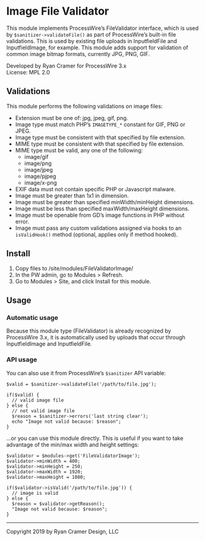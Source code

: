# Image File Validator

This module implements ProcessWire’s FileValidator interface, which is used by
`$sanitizer->validateFile()` as part of ProcessWire’s built-in file validations. 
This is used by existing file uploads in InputfieldFile and InputfieldImage, for 
example. This module adds support for validation of common image bitmap formats,
currently JPG, PNG, GIF. 

Developed by Ryan Cramer for ProcessWire 3.x   
License: MPL 2.0

## Validations

This module performs the following validations on image files:

- Extension must be one of: jpg, jpeg, gif, png.
- Image type must match PHP’s `IMAGETYPE_*` constant for GIF, PNG or JPEG.
- Image type must be consistent with that specified by file extension.
- MIME type must be consistent with that specified by file extension.   
- MIME type must be valid, any one of the following:
  - image/gif
  - image/png
  - image/jpeg
  - image/pjpeg
  - image/x-png
- EXIF data must not contain specific PHP or Javascript malware.
- Image must be greater than 1x1 in dimension. 
- Image must be greater than specified minWidth/minHeight dimensions.
- Image must be less than specified maxWidth/maxHeight dimensions. 
- Image must be openable from GD’s image functions in PHP without error. 
- Image must pass any custom validations assigned via hooks to an
  `isValidHook()` method (optional, applies only if method hooked).   

## Install

1. Copy files to /site/modules/FileValidatorImage/
2. In the PW admin, go to Modules > Refresh. 
3. Go to Modules > Site, and click Install for this module. 

## Usage

### Automatic usage

Because this module type (FileValidator) is already recognized by ProcessWire 3.x,
it is automatically used by uploads that occur through InputfieldImage and 
InputfieldFile.

### API usage

You can also use it from ProcessWire’s `$sanitizer` API variable:
~~~~~
$valid = $sanitizer->validateFile('/path/to/file.jpg');

if($valid) {
  // valid image file
} else {
  // not valid image file
  $reason = $sanitizer->errors('last string clear');
  echo "Image not valid because: $reason";
}
~~~~~
…or you can use this module directly. This is useful if you want to take advantage
of the min/max width and height settings: 
~~~~~
$validator = $modules->get('FileValidatorImage');
$validator->minWidth = 400;
$validator->minHeight = 250;
$validator->maxWidth = 1920;
$validator->maxHeight = 1080;

if($validator->isValid('/path/to/file.jpg')) {
  // image is valid
} else {
  $reason = $validator->getReason();
  "Image not valid because: $reason";
}
~~~~~

------
Copyright 2019 by Ryan Cramer Design, LLC
